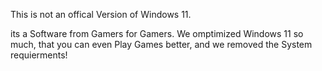 This is not an offical Version of Windows 11.

its a Software from Gamers for Gamers. We omptimized Windows 11 so much, that you can even Play Games better, and we removed the System requierments!
